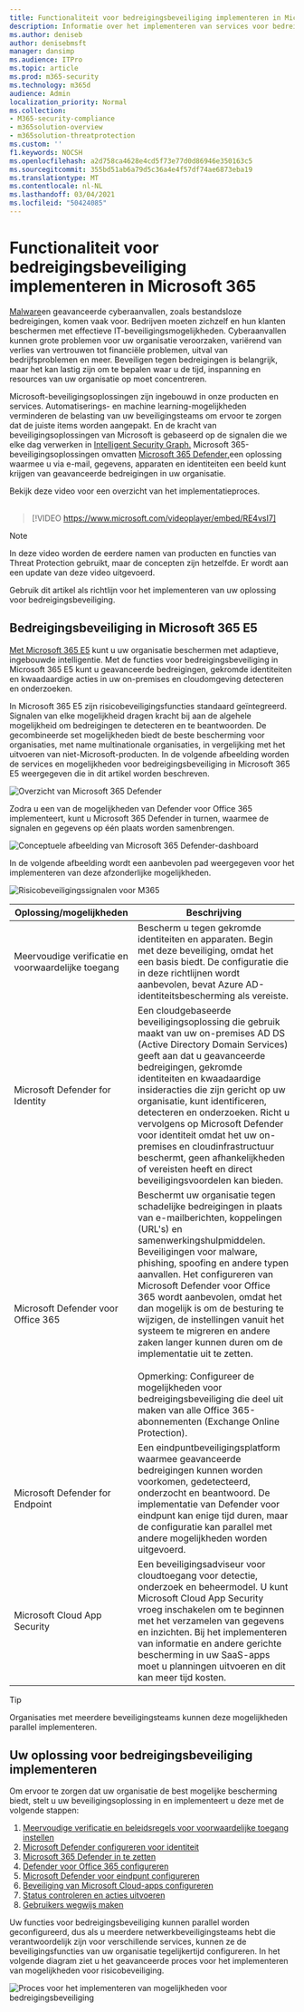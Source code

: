 ```yaml
---
title: Functionaliteit voor bedreigingsbeveiliging implementeren in Microsoft 365
description: Informatie over het implementeren van services voor bedreigingsbeveiliging en beveiligingsmogelijkheden in Microsoft 365 E5.
ms.author: deniseb
author: denisebmsft
manager: dansimp
ms.audience: ITPro
ms.topic: article
ms.prod: m365-security
ms.technology: m365d
audience: Admin
localization_priority: Normal
ms.collection:
- M365-security-compliance
- m365solution-overview
- m365solution-threatprotection
ms.custom: ''
f1.keywords: NOCSH
ms.openlocfilehash: a2d758ca4628e4cd5f73e77d0d86946e350163c5
ms.sourcegitcommit: 355bd51ab6a79d5c36a4e4f57df74ae6873eba19
ms.translationtype: MT
ms.contentlocale: nl-NL
ms.lasthandoff: 03/04/2021
ms.locfileid: "50424085"
---
```

# <a name="deploy-threat-protection-capabilities-across-microsoft-365"></a>Functionaliteit voor bedreigingsbeveiliging implementeren in Microsoft 365

[Malware](https://docs.microsoft.com/windows/security/threat-protection/intelligence/understanding-malware)en geavanceerde cyberaanvallen, zoals [](https://docs.microsoft.com/windows/security/threat-protection/intelligence/fileless-threats)bestandsloze bedreigingen, komen vaak voor. Bedrijven moeten zichzelf en hun klanten beschermen met effectieve IT-beveiligingsmogelijkheden. Cyberaanvallen kunnen grote problemen voor uw organisatie veroorzaken, variërend van verlies van vertrouwen tot financiële problemen, uitval van bedrijfsproblemen en meer. Beveiligen tegen bedreigingen is belangrijk, maar het kan lastig zijn om te bepalen waar u de tijd, inspanning en resources van uw organisatie op moet concentreren. 

Microsoft-beveiligingsoplossingen zijn ingebouwd in onze producten en services. Automatiserings- en machine learning-mogelijkheden verminderen de belasting van uw beveiligingsteams om ervoor te zorgen dat de juiste items worden aangepakt. En de kracht van beveiligingsoplossingen van Microsoft is gebaseerd op de signalen die we elke dag verwerken in [Intelligent Security Graph.](https://cloud-platform-assets.azurewebsites.net/intelligent-security-graph) Microsoft 365-beveiligingsoplossingen omvatten [Microsoft 365 Defender,](https://docs.microsoft.com/microsoft-365/security/mtp/microsoft-threat-protection)een oplossing waarmee u via e-mail, gegevens, apparaten en identiteiten een beeld kunt krijgen van geavanceerde bedreigingen in uw organisatie.


Bekijk deze video voor een overzicht van het implementatieproces.
<br><br>
> [!VIDEO https://www.microsoft.com/videoplayer/embed/RE4vsI7]

>[!Note]
>In deze video worden de eerdere namen van producten en functies van Threat Protection gebruikt, maar de concepten zijn hetzelfde. Er wordt aan een update van deze video uitgevoerd.
>

Gebruik dit artikel als richtlijn voor het implementeren van uw oplossing voor bedreigingsbeveiliging.

## <a name="threat-protection-in-microsoft-365-e5"></a>Bedreigingsbeveiliging in Microsoft 365 E5

[Met Microsoft 365 E5](https://www.microsoft.com/microsoft-365/enterprise-e5-business-software?activetab=pivot%3aoverviewtab) kunt u uw organisatie beschermen met adaptieve, ingebouwde intelligentie. Met de functies voor bedreigingsbeveiliging in Microsoft 365 E5 kunt u geavanceerde bedreigingen, gekromde identiteiten en kwaadaardige acties in uw on-premises en cloudomgeving detecteren en onderzoeken.

In Microsoft 365 E5 zijn risicobeveiligingsfuncties standaard geïntegreerd. Signalen van elke mogelijkheid dragen kracht bij aan de algehele mogelijkheid om bedreigingen te detecteren en te beantwoorden. De gecombineerde set mogelijkheden biedt de beste bescherming voor organisaties, met name multinationale organisaties, in vergelijking met het uitvoeren van niet-Microsoft-producten. In de volgende afbeelding worden de services en mogelijkheden voor bedreigingsbeveiliging in Microsoft 365 E5 weergegeven die in dit artikel worden beschreven.

![Overzicht van Microsoft 365 Defender](../media/deploy-threat-protection/deploy-threat-protection-across-m365-overview.png)

Zodra u een van de mogelijkheden van Defender voor Office 365 implementeert, kunt u Microsoft 365 Defender in turnen, waarmee de signalen en gegevens op één plaats worden samenbrengen. 

![Conceptuele afbeelding van Microsoft 365 Defender-dashboard](../media/deploy-threat-protection/deploy-threat-protection-across-m365-mtp.png)

In de volgende afbeelding wordt een aanbevolen pad weergegeven voor het implementeren van deze afzonderlijke mogelijkheden. 

![Risicobeveiligingssignalen voor M365](../media/deploy-threat-protection/deploy-threat-protection-across-m365.png)

|Oplossing/mogelijkheden  |Beschrijving  |
|---------|---------|
|Meervoudige verificatie en voorwaardelijke toegang     |Bescherm u tegen gekromde identiteiten en apparaten. Begin met deze beveiliging, omdat het een basis biedt. De configuratie die in deze richtlijnen wordt aanbevolen, bevat Azure AD-identiteitsbescherming als vereiste.     |
|Microsoft Defender for Identity     |  Een cloudgebaseerde beveiligingsoplossing die gebruik maakt van uw on-premises AD DS (Active Directory Domain Services) geeft aan dat u geavanceerde bedreigingen, gekromde identiteiten en kwaadaardige insideracties die zijn gericht op uw organisatie, kunt identificeren, detecteren en onderzoeken. Richt u vervolgens op Microsoft Defender voor identiteit omdat het uw on-premises en cloudinfrastructuur beschermt, geen afhankelijkheden of vereisten heeft en direct beveiligingsvoordelen kan bieden. | 
|Microsoft Defender voor Office 365     | Beschermt uw organisatie tegen schadelijke bedreigingen in plaats van e-mailberichten, koppelingen (URL's) en samenwerkingshulpmiddelen. Beveiligingen voor malware, phishing, spoofing en andere typen aanvallen. Het configureren van Microsoft Defender voor Office 365 wordt aanbevolen, omdat het dan mogelijk is om de besturing te wijzigen, de instellingen vanuit het systeem te migreren en andere zaken langer kunnen duren om de implementatie uit te zetten. <br><br>Opmerking: Configureer de mogelijkheden voor bedreigingsbeveiliging die deel uit maken van alle Office 365-abonnementen (Exchange Online Protection).       |
|Microsoft Defender for Endpoint    | Een eindpuntbeveiligingsplatform waarmee geavanceerde bedreigingen kunnen worden voorkomen, gedetecteerd, onderzocht en beantwoord.  De implementatie van Defender voor eindpunt kan enige tijd duren, maar de configuratie kan parallel met andere mogelijkheden worden uitgevoerd.   |
|Microsoft Cloud App Security     |   Een beveiligingsadviseur voor cloudtoegang voor detectie, onderzoek en beheermodel. U kunt Microsoft Cloud App Security vroeg inschakelen om te beginnen met het verzamelen van gegevens en inzichten. Bij het implementeren van informatie en andere gerichte bescherming in uw SaaS-apps moet u planningen uitvoeren en dit kan meer tijd kosten.       | 

> [!TIP]
> Organisaties met meerdere beveiligingsteams kunnen deze mogelijkheden parallel implementeren.

## <a name="deploy-your-threat-protection-solution"></a>Uw oplossing voor bedreigingsbeveiliging implementeren

Om ervoor te zorgen dat uw organisatie de best mogelijke bescherming biedt, stelt u uw beveiligingsoplossing in en implementeert u deze met de volgende stappen:

1. [Meervoudige verificatie en beleidsregels voor voorwaardelijke toegang instellen](deploy-threat-protection-configure.md#step-1-set-up-multi-factor-authentication-and-conditional-access-policies)
2. [Microsoft Defender configureren voor identiteit](deploy-threat-protection-configure.md#step-2-configure-microsoft-defender-for-identity)
3. [Microsoft 365 Defender in te zetten](deploy-threat-protection-configure.md#step-3-turn-on-microsoft-365-defender)
4. [Defender voor Office 365 configureren](deploy-threat-protection-configure.md#step-4-configure-microsoft-defender-for-office-365)
5. [Microsoft Defender voor eindpunt configureren](deploy-threat-protection-configure.md#step-5-configure-microsoft-defender-for-endpoint)
6. [Beveiliging van Microsoft Cloud-apps configureren](deploy-threat-protection-configure.md#step-6-configure-microsoft-cloud-app-security)
7. [Status controleren en acties uitvoeren](deploy-threat-protection-configure.md#step-7-monitor-status-and-take-actions)
8. [Gebruikers wegwijs maken](deploy-threat-protection-configure.md#step-8-train-users)

Uw functies voor bedreigingsbeveiliging kunnen parallel worden geconfigureerd, dus als u meerdere netwerkbeveiligingsteams hebt die verantwoordelijk zijn voor verschillende services, kunnen ze de beveiligingsfuncties van uw organisatie tegelijkertijd configureren. In het volgende diagram ziet u het geavanceerde proces voor het implementeren van mogelijkheden voor risicobeveiliging. 

![Proces voor het implementeren van mogelijkheden voor bedreigingsbeveiliging](../media/deploy-threat-protection/deploy-threat-protection-across-m365-grid.png) 
